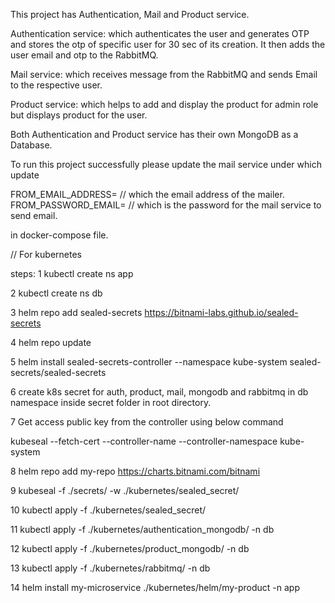 This project has Authentication, Mail and Product service.

Authentication service: which authenticates the user and generates OTP and stores the otp of specific user for 30 sec of its creation. It then adds the user email and otp to the RabbitMQ.

Mail service: which receives message from the RabbitMQ and sends Email to the respective user.

Product service: which helps to add  and display the product for admin role  but displays product for the user.


Both Authentication and Product service has their own MongoDB as a Database.



To run this project successfully please update the mail service under which update  

FROM_EMAIL_ADDRESS=  // which the email address of the mailer.
FROM_PASSWORD_EMAIL=  // which is the password for the mail service to send email.

in docker-compose file.



// For kubernetes

steps:
1 kubectl create ns app

2 kubectl create ns db

3 helm repo add sealed-secrets https://bitnami-labs.github.io/sealed-secrets

4 helm repo update

5 helm install sealed-secrets-controller --namespace kube-system  sealed-secrets/sealed-secrets

6 create  k8s secret for auth, product, mail, mongodb and rabbitmq  in db namespace inside secret folder in root directory.

7 Get access public key from the controller using below command

   kubeseal --fetch-cert --controller-name <name of controller> --controller-namespace kube-system
   
8  helm repo add my-repo https://charts.bitnami.com/bitnami 

9  kubeseal -f ./secrets/ -w ./kubernetes/sealed_secret/

10  kubectl apply -f ./kubernetes/sealed_secret/

11 kubectl apply -f ./kubernetes/authentication_mongodb/ -n db

12 kubectl apply -f ./kubernetes/product_mongodb/ -n db

13 kubectl apply -f ./kubernetes/rabbitmq/ -n db

14 helm install my-microservice ./kubernetes/helm/my-product -n app
